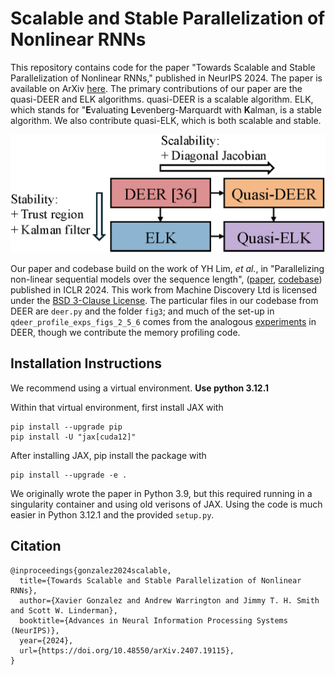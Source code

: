 # Scalable and Stable Parallelization of Nonlinear RNNs

This repository contains code for the paper "Towards Scalable and Stable Parallelization of Nonlinear RNNs," published in NeurIPS 2024. The paper is available on ArXiv [here](https://arxiv.org/abs/2407.19115). The primary contributions of our paper are the quasi-DEER and ELK algorithms. quasi-DEER is a scalable algorithm. ELK, which stands for "**E**valuating **L**evenberg-Marquardt with **K**alman, is a stable algorithm. We also contribute quasi-ELK, which is both scalable and stable.

![Figure 1](./ims/banner_schematic.png)

Our paper and codebase build on the work of YH Lim, *et al.*, in "Parallelizing non-linear sequential models over the sequence length", ([paper](https://arxiv.org/abs/2309.12252), [codebase](https://github.com/machine-discovery/deer)) published in ICLR 2024. This work from Machine Discovery Ltd is licensed under the [BSD 3-Clause License](https://github.com/machine-discovery/deer/blob/main/LICENSE). The particular files in our codebase from DEER are `deer.py` and the folder `fig3`; and much of the set-up in `qdeer_profile_exps_figs_2_5_6` comes from the analogous [experiments](https://github.com/machine-discovery/deer/tree/main/experiments/01_speed_benchmark) in DEER, though we contribute the memory profiling code.

## Installation Instructions

We recommend using a virtual environment. **Use python 3.12.1**

Within that virtual environment, first install JAX with
```
pip install --upgrade pip
pip install -U "jax[cuda12]"
```

After installing JAX, pip install the package with
```
pip install --upgrade -e .
```

We originally wrote the paper in Python 3.9, but this required running in a singularity container and using old verisons of JAX. Using the code is much easier in Python 3.12.1 and the provided `setup.py`.

## Citation
```
@inproceedings{gonzalez2024scalable,
  title={Towards Scalable and Stable Parallelization of Nonlinear RNNs},
  author={Xavier Gonzalez and Andrew Warrington and Jimmy T. H. Smith and Scott W. Linderman},
  booktitle={Advances in Neural Information Processing Systems (NeurIPS)},
  year={2024},
  url={https://doi.org/10.48550/arXiv.2407.19115},
}
```
